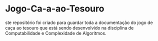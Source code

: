 # Jogo-Ca-a-ao-Tesouro
ste repositório foi criado para guardar toda a documentação do jogo de caça ao tesouro que está sendo desenvolvido na disciplina de Computabilidade e Complexidade de Algoritmos.
